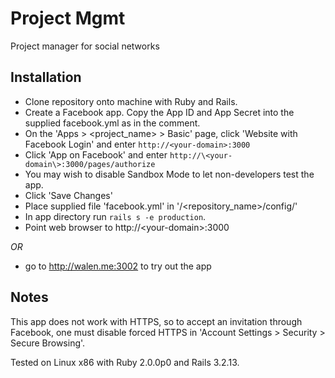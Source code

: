 Project Mgmt
============

Project manager for social networks

Installation
------------

* Clone repository onto machine with Ruby and Rails. 
* Create a Facebook app. Copy the App ID and App Secret into the supplied facebook.yml as in the comment. 
* On the 'Apps > \<project_name\> > Basic' page, click 'Website with Facebook Login' and enter `http://<your-domain>:3000`
* Click 'App on Facebook' and enter `http://\<your-domain\>:3000/pages/authorize`
* You may wish to disable Sandbox Mode to let non-developers test the app.
* Click 'Save Changes'
* Place supplied file 'facebook.yml' in '/\<repository_name\>/config/'
* In app directory run `rails s -e production`.
* Point web browser to http://\<your-domain\>:3000

_OR_

* go to http://walen.me:3002 to try out the app


Notes
-----

This app does not work with HTTPS, so to accept an invitation through Facebook, one must disable forced HTTPS in 'Account Settings > Security > Secure Browsing'.

Tested on Linux x86 with Ruby 2.0.0p0 and Rails 3.2.13.
